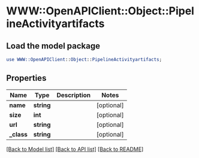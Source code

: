 # WWW::OpenAPIClient::Object::PipelineActivityartifacts

## Load the model package
```perl
use WWW::OpenAPIClient::Object::PipelineActivityartifacts;
```

## Properties
Name | Type | Description | Notes
------------ | ------------- | ------------- | -------------
**name** | **string** |  | [optional] 
**size** | **int** |  | [optional] 
**url** | **string** |  | [optional] 
**_class** | **string** |  | [optional] 

[[Back to Model list]](../README.md#documentation-for-models) [[Back to API list]](../README.md#documentation-for-api-endpoints) [[Back to README]](../README.md)



